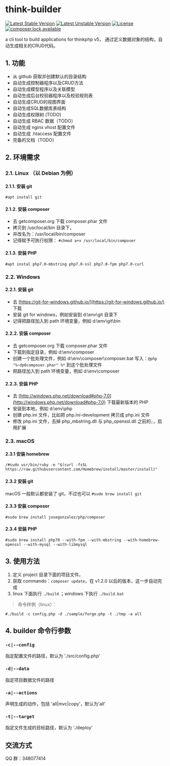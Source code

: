 # think-builder
[![Latest Stable Version](https://poser.pugx.org/goldeagle/think-builder/version)](https://packagist.org/packages/goldeagle/think-builder)
[![Latest Unstable Version](https://poser.pugx.org/goldeagle/think-builder/v/unstable)](//packagist.org/packages/goldeagle/think-builder)
[![License](https://poser.pugx.org/goldeagle/think-builder/license)](https://packagist.org/packages/goldeagle/think-builder)
[![composer.lock available](https://poser.pugx.org/goldeagle/think-builder/composerlock)](https://packagist.org/packages/goldeagle/think-builder)

a cli tool to build applications for thinkphp v5，
通过定义数据对象的结构，自动生成相关的CRUD代码。

## 1. 功能
* 从 github 获取并创建默认的目录结构
* 自动生成控制器程序以及CRUD方法
* 自动生成模型程序以及关联模型
* 自动生成后台校验器程序以及校验规则表
* 自动生成CRUD的视图界面
* 自动生成SQL数据库表结构
* 自动生成权限树 (TODO)
* 自动生成 RBAC 数据（TODO）
* 自动生成 nginx vhost 配置文件
* 自动生成 .htaccess 配置文件
* 完备的文档（TODO）

## 2. 环境需求
### 2.1. Linux （以 Debian 为例）
#### 2.1.1. 安装 git
`#apt install git`
#### 2.1.2. 安装 composer
* 去 getcomposer.org 下载 composer.phar 文件
* 拷贝到 /usr/local/bin 目录下，
* 并改名为：/usr/local/bin/composer
* 记得赋予可执行权限：
`#chmod a+x /usr/local/bin/composer`
#### 2.1.3. 安装 PHP
`#apt instal php7.0-mbstring php7.0-ssl php7.0-fpm php7.0-curl`

### 2.2. Windows
#### 2.2.1. 安装 git
* 去 [https://git-for-windows.github.io/](https://git-for-windows.github.io/) 下载
* 安装 git for windows，例如安装到 d:\env\git 目录下
* 记得把路径加入到 path 环境变量，例如 d:\env\git\bin
#### 2.2.2. 安装 composer
* 去 getcomposer.org 下载 composer.phar 文件
* 下载到指定目录，例如 d:\env\composer
* 创建一个批处理文件，例如 d:\env\composer\composer.bat
写入：`@php "%~dp0composer.phar" %*` 到这个批处理文件
* 把路径加入到 path 环境变量，例如 d:\env\composer
#### 2.2.3. 安装 PHP
* 去 [http://windows.php.net/download#php-7.0](http://windows.php.net/download#php-7.0) 下载最新版本的 PHP
* 安装到本地，例如 d:\env\php
* 创建 php.ini 文件，比如把 php.ini-development 拷贝成 php.ini 文件
* 修改 php.ini 文件，去掉 php_mbstring.dll 与 php_openssl.dll 之前的`;`，启用扩展

### 2.3. macOS
#### 2.3.1 安装 homebrew
`/#sudo usr/bin/ruby -e "$(curl -fsSL https://raw.githubusercontent.com/Homebrew/install/master/install)"`
#### 2.3.2 安装 git
macOS 一般默认都安装了 git，不过也可以 `#sudo brew install git`
#### 2.3.3 安装 composer
`#sudo brew install josegonzalez/php/composer`
#### 2.3.4 安装 PHP
`#sudo brew install php70
 --with-fpm
 --with-mbstring
 --with-homebrew-openssl
 --with-mysql
 --with-libmysql`

## 3. 使用方法
1. 定义 project 目录下面的项目文件。
2. 获取 commando：`composer update`，在 v1.2.0 以后的版本，这一步自动完成
3. linux 下面执行 `./build` ；windows 下执行 `./build.bat`

>命令样例（linux）：

`#./build -c config.php -d ./sample/forge.php -t ./tmp -a all`

## 4. builder 命令行参数
### `-c|--config`
指定配置文件的路径，默认为 './src/config.php'

### `-d|--data`
指定项目数据文件的路径

### `-a|--actions`
声明生成的动作，包括 'all|mvc|copy'，默认为'all'

### `-t|--target`
指定文件生成的目标路径，默认为 './deploy'

## 交流方式
QQ 群：348077414